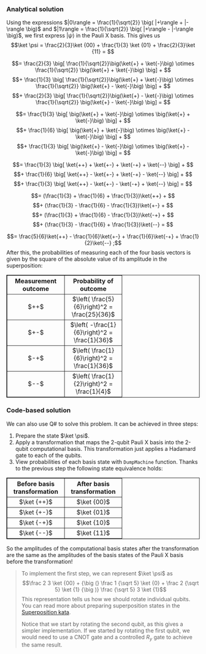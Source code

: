 ### Analytical solution
Using the expressions $|0\rangle = \frac{1}{\sqrt{2}} \big( |+\rangle + |-\rangle \big)$ and $|1\rangle = \frac{1}{\sqrt{2}} \big( |+\rangle - |-\rangle \big)$, we first express $|\psi\rangle$ in the Pauli X basis. This gives us
$$\ket \psi =  \frac{2}{3}\ket {00} + \frac{1}{3} \ket {01} + \frac{2}{3}\ket {11} = $$ 

$$= \frac{2}{3} \big[ \frac{1}{\sqrt{2}}\big(\ket{+} + \ket{-}\big) \otimes \frac{1}{\sqrt{2}} \big(\ket{+} + \ket{-}\big) \big] + $$ 
$$+ \frac{1}{3} \big[ \frac{1}{\sqrt{2}}\big(\ket{+} + \ket{-}\big) \otimes \frac{1}{\sqrt{2}} \big(\ket{+} - \ket{-}\big) \big] + $$ 
$$+ \frac{2}{3} \big[ \frac{1}{\sqrt{2}}\big(\ket{+} - \ket{-}\big) \otimes \frac{1}{\sqrt{2}} \big(\ket{+} - \ket{-}\big) \big] = $$ 

$$= \frac{1}{3} \big[ \big(\ket{+} + \ket{-}\big) \otimes \big(\ket{+} + \ket{-}\big) \big] + $$ 
$$+ \frac{1}{6} \big[ \big(\ket{+} + \ket{-}\big) \otimes \big(\ket{+} - \ket{-}\big) \big] + $$ 
$$+ \frac{1}{3} \big[ \big(\ket{+} - \ket{-}\big) \otimes \big(\ket{+} - \ket{-}\big) \big] = $$ 

$$= \frac{1}{3} \big[ \ket{++} + \ket{+-} + \ket{-+} + \ket{--} \big] + $$ 
$$+ \frac{1}{6} \big[ \ket{++} - \ket{+-} + \ket{-+} - \ket{--} \big] + $$ 
$$+ \frac{1}{3} \big[ \ket{++} - \ket{+-} - \ket{-+} + \ket{--} \big] = $$ 

$$= (\frac{1}{3} + \frac{1}{6} + \frac{1}{3})\ket{++} + $$
$$+ (\frac{1}{3} - \frac{1}{6} - \frac{1}{3})\ket{+-} + $$
$$+ (\frac{1}{3} + \frac{1}{6} - \frac{1}{3})\ket{-+} + $$
$$+ (\frac{1}{3} - \frac{1}{6} + \frac{1}{3})\ket{--} = $$

$$= \frac{5}{6}\ket{++} - \frac{1}{6}\ket{+-} + \frac{1}{6}\ket{-+} + \frac{1}{2}\ket{--} ;$$
After this, the probabilities of measuring each of the four basis vectors is given by the square of the absolute value of its amplitude in the superposition:
<table style="border:1px solid">
    <col width=150>
    <col width=150>
    <tr>
        <th style="text-align:center; border:1px solid">Measurement outcome</th>
        <th style="text-align:center; border:1px solid">Probability of outcome</th>
    </tr>
    <tr>
        <td style="text-align:center; border:1px solid">$++$</td>
        <td style="text-align:center; border:1px solid">$\left( \frac{5}{6}\right)^2 = \frac{25}{36}$</td>
    </tr> 
    <tr>
        <td style="text-align:center; border:1px solid">$+-$</td>
        <td style="text-align:center; border:1px solid">$\left( -\frac{1}{6}\right)^2 = \frac{1}{36}$</td>
    </tr> 
    <tr>
        <td style="text-align:center; border:1px solid">$-+$</td>
        <td style="text-align:center; border:1px solid">$\left( \frac{1}{6}\right)^2 = \frac{1}{36}$</td>
    </tr>     
    <tr>
        <td style="text-align:center; border:1px solid">$--$</td>
        <td style="text-align:center; border:1px solid">$\left( \frac{1}{2}\right)^2 = \frac{1}{4}$</td>
    </tr> 
</table>


### Code-based solution

We can also use Q# to solve this problem. It can be achieved in three steps:
1. Prepare the state $\ket \psi$.
2. Apply a transformation that maps the 2-qubit Pauli X basis into the 2-qubit computational basis. This transformation just applies a Hadamard gate to each of the qubits.
3. View probabilities of each basis state with `DumpMachine` function. Thanks to the previous step the following state equivalence holds:

<table style="border:1px solid">
    <col width=150>
    <col width=150>
    <tr>
        <th style="text-align:center; border:1px solid">Before basis transformation</th>
        <th style="text-align:center; border:1px solid">After basis transformation</th>
    </tr>
    <tr>
        <td style="text-align:center; border:1px solid">$\ket {++}$</td>
        <td style="text-align:center; border:1px solid">$\ket {00}$</td>
    </tr> 
    <tr>
        <td style="text-align:center; border:1px solid">$\ket {+-}$</td>
        <td style="text-align:center; border:1px solid">$\ket {01}$</td>
    </tr> 
    <tr>
        <td style="text-align:center; border:1px solid">$\ket {-+}$</td>
        <td style="text-align:center; border:1px solid">$\ket {10}$</td>
    </tr>     
    <tr>
        <td style="text-align:center; border:1px solid">$\ket {--}$</td>
        <td style="text-align:center; border:1px solid">$\ket {11}$</td>
    </tr> 
</table>

So the amplitudes of the computational basis states after the transformation are the same as the amplitudes of the basis states of the Pauli X basis before the transformation!

>To implement the first step, we can represent $\ket \psi$ as  
>$$\frac 2 3 \ket {00} + {\big (} \frac 1 {\sqrt 5} \ket {0} + \frac 2 {\sqrt 5} \ket {1} {\big )} \frac {\sqrt 5} 3 \ket {1}$$
>This representation tells us how we should rotate individual qubits. You can read more about preparing superposition states in the [Superposition kata](../../Superposition/Superposition.ipynb#Part--II.-Arbitrary-rotations.).
>
> Notice that we start by rotating the second qubit, as this gives a simpler implementation. If we started by rotating the first qubit, we would need to use a CNOT gate and a controlled $R_y$ gate to achieve the same result.